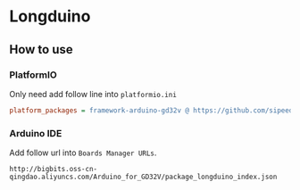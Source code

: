# Longduino

## How to use

### PlatformIO
Only need add follow line into `platformio.ini`
```ini 
platform_packages = framework-arduino-gd32v @ https://github.com/sipeed/Longduino.git
```
### Arduino IDE

Add follow url into `Boards Manager URLs`.
```
http://bigbits.oss-cn-qingdao.aliyuncs.com/Arduino_for_GD32V/package_longduino_index.json
```

